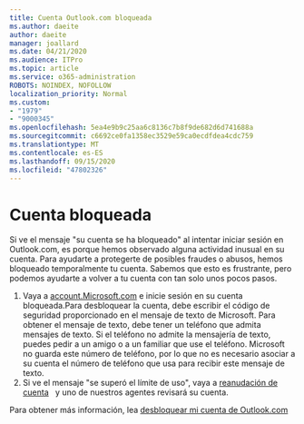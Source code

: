 ```yaml
---
title: Cuenta Outlook.com bloqueada
ms.author: daeite
author: daeite
manager: joallard
ms.date: 04/21/2020
ms.audience: ITPro
ms.topic: article
ms.service: o365-administration
ROBOTS: NOINDEX, NOFOLLOW
localization_priority: Normal
ms.custom:
- "1979"
- "9000345"
ms.openlocfilehash: 5ea4e9b9c25aa6c8136c7b8f9de682d6d741688a
ms.sourcegitcommit: c6692ce0fa1358ec3529e59ca0ecdfdea4cdc759
ms.translationtype: MT
ms.contentlocale: es-ES
ms.lasthandoff: 09/15/2020
ms.locfileid: "47802326"
---
```

# <a name="account-locked"></a>Cuenta bloqueada

Si ve el mensaje "su cuenta se ha bloqueado" al intentar iniciar sesión en Outlook.com, es porque hemos observado alguna actividad inusual en su cuenta. Para ayudarte a protegerte de posibles fraudes o abusos, hemos bloqueado temporalmente tu cuenta. Sabemos que esto es frustrante, pero podemos ayudarte a volver a tu cuenta con tan solo unos pocos pasos.

1. Vaya a [account.Microsoft.com](https://go.microsoft.com/fwlink/?linkid=2090484) e inicie sesión en su cuenta bloqueada.Para desbloquear la cuenta, debe escribir el código de seguridad proporcionado en el mensaje de texto de Microsoft. Para obtener el mensaje de texto, debe tener un teléfono que admita mensajes de texto. Si el teléfono no admite la mensajería de texto, puedes pedir a un amigo o a un familiar que use el teléfono. Microsoft no guarda este número de teléfono, por lo que no es necesario asociar a su cuenta el número de teléfono que usa para recibir este mensaje de texto.
2. Si ve el mensaje "se superó el límite de uso", vaya a [reanudación de cuenta](https://go.microsoft.com/fwlink/?linkid=2090483)   y uno de nuestros agentes revisará su cuenta.

Para obtener más información, lea [desbloquear mi cuenta de Outlook.com](https://support.office.com/article/f4ad2701-d166-4d8b-8a6a-9af2a1f8a4c4?wt.mc_id=Office_Outlook_com_Alchemy) 
